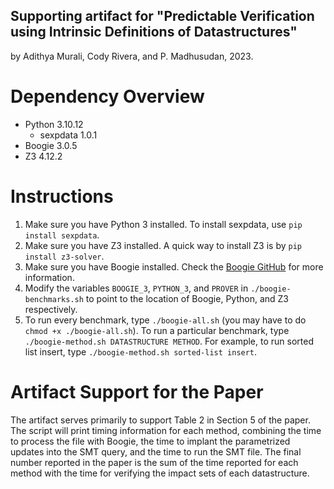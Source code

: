 ## Supporting artifact for "Predictable Verification using Intrinsic Definitions of Datastructures"
by Adithya Murali, Cody Rivera, and P. Madhusudan, 2023.

# Dependency Overview
- Python 3.10.12
    - sexpdata 1.0.1
- Boogie 3.0.5
- Z3 4.12.2

# Instructions
1. Make sure you have Python 3 installed. To install sexpdata, use `pip install sexpdata`.
2. Make sure you have Z3 installed. A quick way to install Z3 is by `pip install z3-solver`.
3. Make sure you have Boogie installed. Check the 
   [Boogie GitHub](https://github.com/boogie-org/boogie) for more information.
4. Modify the variables `BOOGIE_3`, `PYTHON_3`, and `PROVER` in
   `./boogie-benchmarks.sh` to point to the location
   of Boogie, Python, and Z3 respectively.
5. To run every benchmark, type `./boogie-all.sh` (you may have to do `chmod +x ./boogie-all.sh`).
   To run a particular benchmark, type `./boogie-method.sh DATASTRUCTURE METHOD`. For example, to
   run sorted list insert, type `./boogie-method.sh sorted-list insert`.

# Artifact Support for the Paper
The artifact serves primarily to support Table 2 in Section 5 of the paper. The script will print
timing information for each method, combining the time to process the file with Boogie, the time to 
implant the parametrized updates into the SMT query, and the time to run the SMT file. The final number
reported in the paper is the sum of the time reported for each method with the time for verifying the
impact sets of each datastructure.
